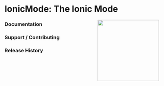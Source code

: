# IonicMode: The Ionic Mode



<img align="right" height="200" src="https://avatars0.githubusercontent.com/u/19361985?v=3&s=200">


### Documentation



### Support / Contributing


### Release History
